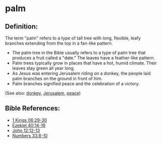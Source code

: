 # palm #

## Definition: ##

The term "palm" refers to a type of tall tree with long, flexible, leafy branches extending from the top in a fan-like pattern.

* The palm tree in the Bible usually refers to a type of palm tree that produces a fruit called a "date." The leaves have a feather-like pattern.
* Palm trees typically grow in places that have a hot, humid climate. Their leaves stay green all year long.
* As Jesus was entering Jerusalem riding on a donkey, the people laid palm branches on the ground in front of him.
* Palm branches signified peace and the celebration of a victory.

(See also: [donkey](../other/donkey.md), [Jerusalem](../other/jerusalem.md), [peace](../other/peace.md)) 

## Bible References: ##

* [1 Kings 06:29-30](en/tn/1ki/help/06/29)
* [Ezekiel 40:14-16](en/tn/ezk/help/40/14)
* [John 12:12-13](en/tn/jhn/help/12/12)
* [Numbers 33:8-10](en/tn/num/help/33/08)